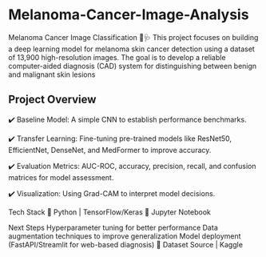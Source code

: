 # Melanoma-Cancer-Image-Analysis
Melanoma Cancer Image Classification 🔬🩺 This project focuses on building a deep learning model for melanoma skin cancer detection using a dataset of 13,900 high-resolution images. The goal is to develop a reliable computer-aided diagnosis (CAD) system for distinguishing between benign and malignant skin lesions

## Project Overview

✔️ Baseline Model: A simple CNN to establish performance benchmarks.

✔️ Transfer Learning: Fine-tuning pre-trained models like ResNet50, EfficientNet, DenseNet, and MedFormer to improve accuracy.

✔️ Evaluation Metrics: AUC-ROC, accuracy, precision, recall, and confusion matrices for model assessment.

✔️ Visualization: Using Grad-CAM to interpret model decisions.

Tech Stack
🔹 Python | TensorFlow/Keras 
🔹 Jupyter Notebook

Next Steps
Hyperparameter tuning for better performance
Data augmentation techniques to improve generalization
Model deployment (FastAPI/Streamlit for web-based diagnosis)
🔗 Dataset Source | Kaggle 

